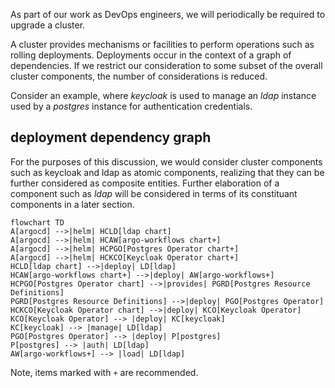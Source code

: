 As part of our work as DevOps engineers, we will periodically be required to upgrade a cluster.

A cluster provides mechanisms or facilities to perform operations such as rolling deployments. 
Deployments occur in the context of a graph of dependencies. If we restrict our consideration to 
some subset of the overall cluster components, the number of considerations is reduced.

Consider an example, where *keycloak* is used to manage an *ldap* instance used by a *postgres* 
instance for authentication credentials.

## deployment dependency graph

For the purposes of this discussion, we would consider cluster components such as keycloak and 
ldap as atomic components, realizing that they can be further considered as composite entities.
Further elaboration of a component such as *ldap* will be considered in terms of its constituant 
components in a later section. 

```mermaid
flowchart TD 
A[argocd] -->|helm| HCLD[ldap chart]
A[argocd] -->|helm| HCAW[argo-workflows chart+]
A[argocd] -->|helm| HCPGO[Postgres Operator chart+]
A[argocd] -->|helm| HCKCO[Keycloak Operator chart+]
HCLD[ldap chart] -->|deploy| LD[ldap]
HCAW[argo-workflows chart+] -->|deploy| AW[argo-workflows+]
HCPGO[Postgres Operator chart] -->|provides| PGRD[Postgres Resource Definitions]
PGRD[Postgres Resource Definitions] -->|deploy| PGO[Postgres Operator]
HCKCO[Keycloak Operator chart] -->|deploy| KCO[Keycloak Operator]
KCO[Keycloak Operator] --> |deploy| KC[keycloak]
KC[keycloak] --> |manage| LD[ldap]
PGO[Postgres Operator] --> |deploy| P[postgres]
P[postgres] --> |auth| LD[ldap]
AW[argo-workflows+] --> |load| LD[ldap]
```
Note, items marked with `+` are recommended.